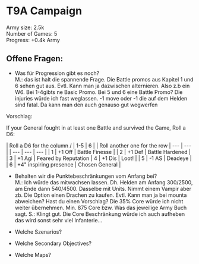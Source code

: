 # T9A Campaign
Army size: 2.5k  
Number of Games: 5  
Progress: +0.4k Army  

## Offene Fragen:
 - Was für Progression gibt es noch?  
 M.: das ist halt die spannende Frage. Die Battle promos aus Kapitel 1 und 6 sehen gut aus. Evtl. Kann man ja dazwischen alternieren. Also z.b ein W6. Bei 1-4gibts ne Basic Promo. Bei 5 und 6 eine Battle Promo? Die injuries würde ich fast weglassen. -1 move oder -1 die auf dem Helden sind fatal. Da kann man den auch genauso gut wegwerfen

Vorschlag:

If your General fought in at least one Battle and survived the Game, Roll a D6:

| Roll a D6 for the column / | 1-5 | 6 |
| Roll another one  for the row | --- | --- |
| --- | --- | --- |
| 1   | +1 Off       | Battle Finesse |
| 2   | +1 Def       | Battle Hardened |
| 3  | +1 Agi       | Feared by Reputation
| 4   | +1 Dis       | Loot! |
| 5  | -1 AS       | Deadeye |
| 6 |   +4" inspiring presence    | Chosen General |



 - Behalten wir die Punktebeschränkungen vom Anfang bei?  
 M.: Ich würde das mitwachsen lassen. Dh. Helden am Anfang 300/2500, am Ende dann 540/4500. Dasselbe mit Units. Nimmt einem Vampir aber zb. Die Option einen Drachen zu kaufen. Evtl. Kann man ja bei mounta abweichen? Hast du einen Vorschlag? Die 35% Core würde ich nicht weiter übernehmen. Min. 875 Core bzw. Was das jeweilige Army Buch sagt.
 S.: Klingt gut. Die Core Beschränkung würde ich auch aufheben das wird sonst sehr viel Infanterie... 

- Welche Szenarios? 
 - Welche Secondary Objectives?
 - Welche Maps? 

